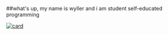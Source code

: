 ##what's up, my name is wyller and i am student self-educated programming

[![card](https://github-readme-stats.vercel.app/api?username=wyller12&theme=dracula)](https://github.com/anuraghazra/github-readme-stats)
